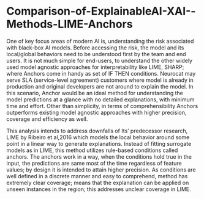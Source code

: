 # Comparison-of-ExplainableAI-XAI--Methods-LIME-Anchors


One of key focus areas of modern AI is, understanding the risk associated with black-box AI models. Before accessing the risk, the model and its local/global behaviors need to be understood first by the team and end users. It is not much simple for end-users, to understand the other widely used model agnostic approaches for interpretability like LIME, SHARP; where Anchors come in handy as set of IF THEN conditions. Neurocat may serve SLA (service-level agreement) customers where model is already in production and original developers are not around to explain the model. In this scenario, Anchor would be an ideal method for understanding the model predictions at a glance with no detailed explanations, with minimum time and effort. Other than simplicity, in terms of comprehensibility Anchors outperforms existing  model agnostic approaches with higher precision, coverage and efficiency as well. 

This analysis intends to address downfalls of Its’ predecessor research, LIME  by Ribeiro et al,2016 which models the local behavior around some point in a linear way to generate explanations. Instead of fitting surrogate models as in LIME, this method utilizes rule-based conditions called anchors. The anchors work in a way, when the conditions hold true in the input, the predictions are same most of the time regardless of feature values; by design it is intended to attain higher precision. As conditions are well defined in a discrete manner and easy to comprehend, method has extremely clear coverage; means that the explanation can be applied on unseen instances in the region; this addresses unclear coverage in LIME. 
